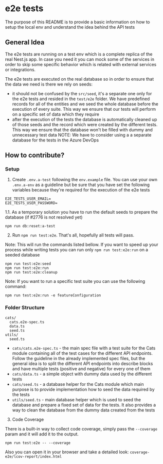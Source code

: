 # e2e tests

The purpose of this README is to provide a basic information on how to setup the local env and understand the idea behind the API tests

## General Idea

The e2e tests are running on a test env which is a complete replica of the real Nest.js app. In case you need it you can mock some of the services in order to skip some specific behavior which is related with external services or integrations.

The e2e tests are executed on the real database so in order to ensure that the data we need is there we rely on seeds:

- it should not be confused by the `src/seed`, it's a separate one only for the e2e tests and resided in the `test/e2e` folder. We have predefined records for all of the entities and we seed the whole database before the execution of every suite. This way we ensure that our tests will perform on a specific set of data which they require
- after the execution of the tests the database is automatically cleaned up of those seeds and the record which were created by the different tests. This way we ensure that the database won't be filled with dummy and unnecessary test data
  NOTE: We have to consider using a a separate database for the tests in the Azure DevOps

## How to contribute?

### Setup

1. Create `.env.a-test` following the `env.example` file. You can use your own `.env.a-env` as a guideline but be sure that you have set the following variables because they're required for the execution of the e2e tests

```
E2E_TESTS_USER_EMAIL=
E2E_TESTS_USER_PASSWORD=
```

1.1. As a temporary solution you have to run the default seeds to prepare the database (if #2776 is not resolved yet)

```
npm run db:reset:a-test
```

2. Run `npm run test:e2e`. That's all, hopefully all tests will pass.

Note: This will run the commands listed bellow. If you want to speed up your process while writing tests you can run only `npm run test:e2e:run` on a seeded database

```
npm run test:e2e:seed
npm run test:e2e:run
npm run test:e2e:cleanup
```

Note: If you want to run a specific test suite you can use the following command:

```
npm run test:e2e:run -e featureConfiguration
```

### Folder Structure

```
cats/
  cats.e2e-spec.ts
  data.ts
  seed.ts
utils/
  seed.ts
```

- `cats/cats.e2e-spec.ts` - the main spec file with a test suite for the Cats module containing all of the test cases for the different API endpoints. Follow the guideline in the already implemented spec files, but the general idea is to split the different API endpoints into describe blocks and have multiple tests (positive and negative) for every one of them
- `cats/data.ts` - a simple object with dummy data used by the different tests
- `cats/seed.ts` - a database helper for the Cats module which main purpose is to provide implementation how to seed the data required by the tests
- `utils/seed.ts` - main database helper which is used to seed the database and prepare a fixed set of data for the tests. It also provides a way to clean the database from the dummy data created from the tests

3. Code Coverage

There is a built-in way to collect code coverage, simply pass the `--coverage` param and it will add it to the output.

```
npm run test:e2e -- --coverage
```

Also you can open it in your browser and take a detailed look: `coverage-e2e/lcov-report/index.html`
